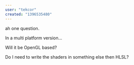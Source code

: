 ```yaml
---
user: "tekcor"
created: "1396535480"
---
```


ah one question.

In a multi platform version...

Will it be OpenGL based?

Do I need to write the shaders in something else then HLSL?
